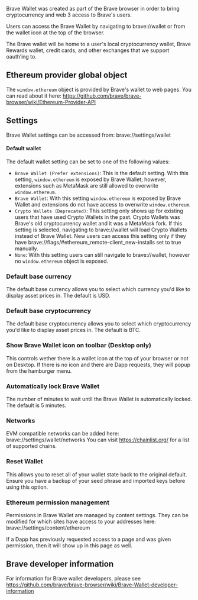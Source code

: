 Brave Wallet was created as part of the Brave browser in order to bring cryptocurrency and web 3 access to Brave's users.

Users can access the Brave Wallet by navigating to brave://wallet or from the wallet icon at the top of the browser.

The Brave wallet will be home to a user's local cryptocurrency wallet, Brave Rewards wallet, credit cards, and other exchanges that we support oauth’ing to.

## Ethereum provider global object

The `window.ethereum` object is provided by Brave's wallet to web pages. You can read about it here: https://github.com/brave/brave-browser/wiki/Ethereum-Provider-API

## Settings

Brave Wallet settings can be accessed from: brave://settings/wallet

#### Default wallet

The default wallet setting can be set to one of the following values:

- `Brave Wallet (Prefer extensions)`: This is the default setting. With this setting, `window.ethereum` is exposed by Brave Wallet; however, extensions such as MetaMask are still allowed to overwrite `window.ethereum`.
- `Brave Wallet`: With this setting `window.ethereum` is exposed by Brave Wallet and extensions do not have access to overwrite `window.ethereum`.
- `Crypto Wallets (Deprecated)`: This setting only shows up for existing users that have used Crypto Wallets in the past.  Crypto Wallets was Brave's old cryptocurrency wallet and it was a MetaMask fork. If this setting is selected, navigating to brave://wallet will load Crypto Wallets instead of Brave Wallet. New users can access this setting only if they have brave://flags/#ethereum_remote-client_new-installs set to true manually.
- `None`: With this setting users can still navigate to brave://wallet, however no `window.ethereum` object is exposed.

### Default base currency

The default base currency allows you to select which currency you'd like to display asset prices in. The default is USD.

### Default base cryptocurrency

The default base cryptocurrency allows you to select which cryptocurrency you'd like to display asset prices in. The default is BTC.

### Show Brave Wallet icon on toolbar (Desktop only)

This controls wether there is a wallet icon at the top of your browser or not on Desktop.  If there is no icon and there are Dapp requests, they will popup from the hamburger menu.

### Automatically lock Brave Wallet

The number of minutes to wait until the Brave Wallet is automatically locked. The default is 5 minutes.

### Networks

EVM compatible networks can be added here: brave://settings/wallet/networks
You can visit https://chainlist.org/ for a list of supported chains.

### Reset Wallet

This allows you to reset all of your wallet state back to the original default. Ensure you have a backup of your seed phrase and imported keys before using this option.

### Ethereum permission management

Permissions in Brave Wallet are managed by content settings. They can be modified for which sites have access to your addresses here:
brave://settings/content/ethereum

If a Dapp has previously requested access to a page and was given permission, then it will show up in this page as well.

## Brave developer information

For information for Brave wallet developers, please see https://github.com/brave/brave-browser/wiki/Brave-Wallet-developer-information